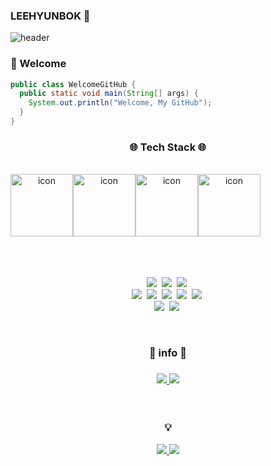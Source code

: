 ### LEEHYUNBOK 👋

![header](https://capsule-render.vercel.app/api?type=Waving&color=auto&height=300&section=header&text=LEEHYUNBOK&fontSize=90)

### 👋 Welcome
``` java
public class WelcomeGitHub {
  public static void main(String[] args) {
    System.out.println("Welcome, My GitHub");
  }
}
```



<h3 align="center">🌐 Tech Stack 🌐</h3>
</br>
<div align="center">
<div style="display: flex; align-items: flex-start;"><img src="https://techstack-generator.vercel.app/java-icon.svg" alt="icon" width="100" height="100" /><img src="https://techstack-generator.vercel.app/restapi-icon.svg" alt="icon" width="100" height="100" /><img src="https://techstack-generator.vercel.app/mysql-icon.svg" alt="icon" width="100" height="100" /><img src="https://techstack-generator.vercel.app/github-icon.svg" alt="icon" width="100" height="100" /></div>
</div>
</br>
</br></br>
<p align="center">
  <img src="https://img.shields.io/badge/Java-007396?style=flat-square&logo=Java&logoColor=white"/></a>&nbsp 
  <img src="https://img.shields.io/badge/Javascript-ffb13b?style=flat-square&logo=javascript&logoColor=white"/></a>&nbsp 
  <img src="https://img.shields.io/badge/css-1572B6?style=flat-square&logo=css3&logoColor=white"/></a>&nbsp 
  <br>
  <img src="https://img.shields.io/badge/SpringBoot-6DB33F?style=flat-square&logo=Spring&logoColor=white"/></a>&nbsp 
  <img src="https://img.shields.io/badge/Mysql-E6B91E?style=flat-square&logo=MySql&logoColor=white"/></a>&nbsp 
  <img src="https://img.shields.io/badge/aws-333664?style=flat-square&logo=amazon-aws&logoColor=white"/></a>&nbsp 
  <img src="https://img.shields.io/badge/react-222222?style=flat-square&logo=react&logoColor=61dafb"/></a>&nbsp 
  <img src="https://img.shields.io/badge/express-222222?style=flat-square&logo=Express&logoColor=ffffff"/></a>&nbsp
  <br>
  <img src="https://img.shields.io/badge/node.js-3b973b?style=flat-square&logo=Node.js&logoColor=ffffff"/></a>&nbsp 
  <img src="https://img.shields.io/badge/VS Code-007ACC?style=flat-square&logo=Visual Studio Code&logoColor=ffffff"/></a>&nbsp 
</p>

<br/>
<h3 align="center">📧 info 📧</h3>
<h3 align="center">
  <a href="mailto:l.hn.bk0905@gmail.com">
      <img src="https://img.shields.io/badge/Gmail-EA4335?style=flat&logo=Gmail&logoColor=white">
  </a>
  <a href="mailto:l.hn.bk0905@gmail.com">
      <img src="https://img.shields.io/badge/Blog-40AEF0?style=flat&logo=bloglovin&logoColor=#000000">
  </a>
</h3>
<br/>


<h3 align="center">
💡 
</h3>

<p align="center">
    <a href="https://github.com/LEEHYUNBOK">
        <img src="https://github-readme-stats.vercel.app/api?username=LEEHYUNBOK&show_icons=true&theme=radical">
    </a>
    <a href="https://solved.ac/cdemc/">
        <img src="http://mazassumnida.wtf/api/generate_badge?boj=cdemc">
    </a>
</p>
